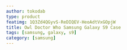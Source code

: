 ```yaml
---
author: tokodab
type: product
featimg: 1Q3Zd4QGyvS-ReDIQEV-HeoAdtVxGOpjW
title: Owl Doctor Who Samsung Galaxy S9 Case
tags: [samsung, galaxy, s9]
category: [samsung]
---
```


